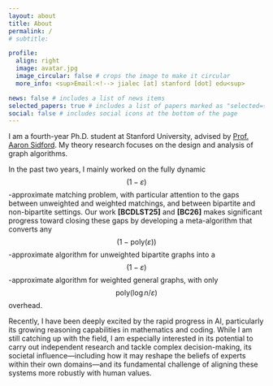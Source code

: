 ```yaml
---
layout: about
title: About
permalink: /
# subtitle:

profile:
  align: right
  image: avatar.jpg
  image_circular: false # crops the image to make it circular
  more_info: <sup>Email:<!--> jialec [at] stanford [dot] edu<sup>

news: false # includes a list of news items
selected_papers: true # includes a list of papers marked as "selected={true}"
social: false # includes social icons at the bottom of the page
---
```

<!-- 
Write your biography here. Tell the world about yourself. Link to your favorite [subreddit](http://reddit.com). You can put a picture in, too. The code is already in, just name your picture `prof_pic.jpg` and put it in the `img/` folder.

Put your address / P.O. box / other info right below your picture. You can also disable any of these elements by editing `profile` property of the YAML header of your `_pages/about.md`. Edit `_bibliography/papers.bib` and Jekyll will render your [publications page](/al-folio/publications/) automatically.

Link to your social media connections, too. This theme is set up to use [Font Awesome icons](https://fontawesome.com/) and [Academicons](https://jpswalsh.github.io/academicons/), like the ones below. Add your Facebook, Twitter, LinkedIn, Google Scholar, or just disable all of them. -->


I am a fourth-year Ph.D. student at Stanford University, advised by <a href="https://www.aaronsidford.com/">Prof. Aaron Sidford</a>. My theory research focuses on the design and analysis of graph algorithms.

In the past two years, I mainly worked on the fully dynamic $$(1-\varepsilon)$$-approximate matching problem, with particular attention to the gaps between unweighted and weighted matchings, and between bipartite and non-bipartite settings. Our work **[BCDLST25]** and **[BC26]** makes significant progress toward closing these gaps by developing a meta-algorithm that converts any $$(1-\mathrm{poly}(\varepsilon))$$-approximate algorithm for unweighted bipartite graphs into a $$(1-\varepsilon)$$-approximate algorithm for weighted general graphs, with only $$\mathrm{poly}(\log n/\varepsilon)$$ overhead.

Recently, I have been deeply excited by the rapid progress in AI, particularly its growing reasoning capabilities in mathematics and coding. While I am still catching up with the field, I am especially interested in its potential to carry out independent research and tackle complex decision-making, its societal influence—including how it may reshape the beliefs of experts within their own domains—and its fundamental challenge of aligning these systems more robustly with human values.

<!-- the following questions:
* How can human domain knowledge further enhance models’ reasoning abilities toward independent research?
* To what extent can models influence or manipulate the beliefs of experts within their own fields?
* Do models exhibit a stable utility function when operating in complex decision-making environments?
* How can we align models more fundamentally and robustly with human values? -->

<!-- Previously, I obtained my B.Sc., Summa Cum Laude in Computer Science and Technology from Turing Class, Peking University, advised by <a href="https://cfcs.pku.edu.cn/yuqkong/">Prof. Yuqing Kong</a>. During my undergraduate years, I am fortunate to have worked closely with <a href="https://procaccia.info/">Prof. Ariel Procaccia</a> on Fair Division and with <a href="https://sites.northwestern.edu/hartline/">Prof. Jason Hartline</a> on Algorithmic Fairness. -->

